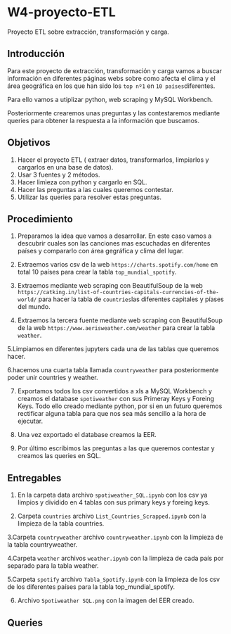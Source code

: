# W4-proyecto-ETL

Proyecto ETL sobre extracción, transformación y carga.

## Introducción

Para este proyecto de extracción, transformación y carga vamos a buscar información en diferentes páginas webs sobre como afecta el clima y el área geográfica en los que han sido los `top nº1` en `10 países`diferentes. 

Para ello vamos a utiplizar python, web scraping y MySQL Workbench. 

Posteriormente crearemos unas preguntas y las contestaremos mediante queries para obtener la respuesta a la información que buscamos.
 
 
## Objetivos

1. Hacer el proyecto ETL ( extraer datos, transformarlos, limpiarlos y cargarlos en una base de datos).
2. Usar 3 fuentes y 2 métodos.
3. Hacer limìeza con python y cargarlo en SQL.
4. Hacer las preguntas a las cuales queremos contestar.
5. Utilizar las queries para resolver estas preguntas.


## Procedimiento

1. Preparamos la idea que vamos a desarrollar. En este caso vamos a descubrir cuales son las canciones mas escuchadas en diferentes países y compararlo con área gegráfica y clima del lugar.  

2. Extraemos varios csv de la web `https://charts.spotify.com/home` en total 10 países para crear la tabla `top_mundial_spotify`.

3. Extraemos mediante web scraping con BeautifulSoup de la web `https://catking.in/list-of-countries-capitals-currencies-of-the-world/` para hacer la tabla de `countries`las diferentes capitales y píases del mundo. 

4. Extraemos la tercera fuente mediante web scraping con BeautifulSoup de la web `https://www.aerisweather.com/weather` para crear la tabla `weather`.

5.Limpiamos en diferentes jupyters cada una de las tablas que queremos hacer.

6.hacemos una cuarta tabla llamada `countryweather` para posteriormente poder unir countries y weather.

7. Exportamos todos los csv convertidos a xls a MySQL Workbench y creamos el database `spotiweather` con sus Primeray Keys y Foreing Keys. Todo ello creado mediante python,  por si en un futuro queremos rectificar alguna tabla para que nos sea más sencillo a la hora de ejecutar.

8. Una vez exportado el database creamos la EER.

9. Por último escribimos las preguntas a las que queremos contestar y creamos las queries en SQL.



## Entregables

1. En la carpeta data archivo `spotiweather_SQL.ipynb` con los csv ya limpios y dividido en 4 tablas con sus primary keys y foreing keys. 

2. Carpeta `countries` archivo `List_Countries_Scrapped.ipynb` con la limpieza de la tabla countries.

3.Carpeta `countryweather` archivo `countryweather.ipynb` con la limpieza de la tabla countryweather.

4.Carpeta `weather` archivos `weather.ipynb` con la limpieza de cada país por separado para la tabla weather.

5.Carpeta `spotify` archivo `Tabla_Spotify.ipynb` con la limpieza de los csv de los diferentes países para la tabla top_mundial_spotify.

6. Archivo `Spotiweather SQL.png` con la imagen del EER creado.



## Queries
